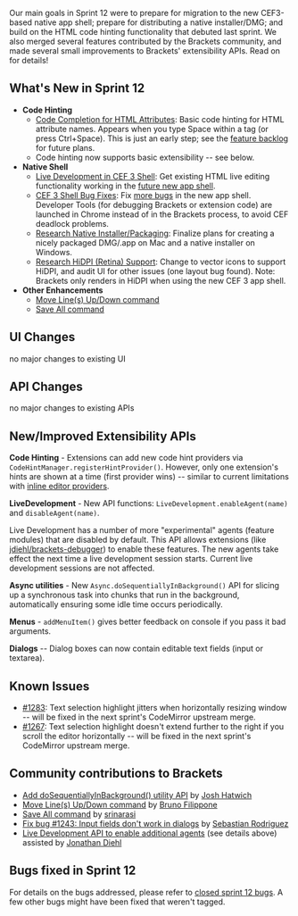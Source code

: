 Our main goals in Sprint 12 were to prepare for migration to the new CEF3-based native app shell; prepare for distributing a native installer/DMG; and build on the HTML code hinting functionality that debuted last sprint. We also merged several features contributed by the Brackets community, and made several small improvements to Brackets' extensibility APIs. Read on for details!

What's New in Sprint 12
-----------------------
* **Code Hinting**
    * [Code Completion for HTML Attributes](https://trello.com/card/3-code-complete-html-attributes/4f90a6d98f77505d7940ce88/557): Basic code hinting for HTML attribute names. Appears when you type Space within a tag (or press Ctrl+Space). This is just an early step; see the [feature backlog](https://trello.com/board/brackets/4f90a6d98f77505d7940ce88) for future plans.
    * Code hinting now supports basic extensibility -- see below.
* **Native Shell**
    * [Live Development in CEF 3 Shell](https://trello.com/card/2-enable-live-development-in-cef3-shell/4f90a6d98f77505d7940ce88/539): Get existing HTML live editing functionality working in the [future new app shell](https://github.com/adobe/brackets-shell/).
    * [CEF 3 Shell Bug Fixes](https://trello.com/card/2-test-cef3-shell/4f90a6d98f77505d7940ce88/540): Fix [more bugs](https://github.com/adobe/brackets-shell/issues?labels=sprint+12&page=1&state=closed) in the new app shell. Developer Tools (for debugging Brackets or extension code) are launched in Chrome instead of in the Brackets process, to avoid CEF deadlock problems.
    * [Research Native Installer/Packaging](https://trello.com/card/2-research-brackets-native-installer/4f90a6d98f77505d7940ce88/582): Finalize plans for creating a nicely packaged DMG/.app on Mac and a native installer on Windows.
    * [Research HiDPI (Retina) Support](https://trello.com/card/0-research-hidpi-support/4f90a6d98f77505d7940ce88/585): Change to vector icons to support HiDPI, and audit UI for other issues (one layout bug found). Note: Brackets only renders in HiDPI when using the new CEF 3 app shell.
* **Other Enhancements**
    * [Move Line(s) Up/Down command](https://github.com/adobe/brackets/pull/1282)
    * [Save All command](https://github.com/adobe/brackets/pull/1208)

UI Changes
----------
no major changes to existing UI

API Changes
-----------
no major changes to existing APIs

New/Improved Extensibility APIs
-------------------------------
**Code Hinting** - Extensions can add new code hint providers via `CodeHintManager.registerHintProvider()`. However, only one extension's hints are shown at a time (first provider wins) -- similar to current limitations with [inline editor providers](https://groups.google.com/forum/?fromgroups#!topic/brackets-dev/MtxQCIOLMzk%5B1-25%5D).

**LiveDevelopment** - New API functions: ```LiveDevelopment.enableAgent(name)``` and ```disableAgent(name)```.

Live Development has a number of more "experimental" agents (feature modules) that are disabled by default. This API allows extensions (like [jdiehl/brackets-debugger](https://github.com/jdiehl/brackets-debugger)) to enable these features. The new agents take effect the next time a live development session starts. Current live development sessions are not affected. 

**Async utilities** - New `Async.doSequentiallyInBackground()` API for slicing up a synchronous task into chunks that run in the background, automatically ensuring some idle time occurs periodically.

**Menus** - `addMenuItem()` gives better feedback on console if you pass it bad arguments.

**Dialogs** -- Dialog boxes can now contain editable text fields (input or textarea).

Known Issues
------------
* [#1283](https://github.com/adobe/brackets/issues/1283): Text selection highlight jitters when horizontally resizing window -- will be fixed in the next sprint's CodeMirror upstream merge.
* [#1267](https://github.com/adobe/brackets/issues/1267): Text selection highlight doesn't extend further to the right if you scroll the editor horizontally -- will be fixed in the next sprint's CodeMirror upstream merge.

Community contributions to Brackets
-----------------------------------
* [Add doSequentiallyInBackground() utility API](https://github.com/adobe/brackets/pull/1009) by [Josh Hatwich](https://github.com/jhatwich)
* [Move Line(s) Up/Down command](https://github.com/adobe/brackets/pull/1282) by [Bruno Filippone](https://github.com/ShadowCloud)
* [Save All command](https://github.com/adobe/brackets/pull/1208) by [srinarasi](https://github.com/srinarasi)
* [Fix bug #1243: Input fields don't work in dialogs](https://github.com/adobe/brackets/pull/1325) by [Sebastian Rodriguez](https://github.com/srodrigu85)
* [Live Development API to enable additional agents](https://github.com/adobe/brackets/pull/1303) (see details above) assisted by [Jonathan Diehl](https://github.com/jdiehl)

Bugs fixed in Sprint 12
-----------------------
For details on the bugs addressed, please refer to [closed sprint 12 bugs](https://github.com/adobe/brackets/issues?labels=sprint+12&page=1&state=closed). A few other bugs might have been fixed that weren't tagged.